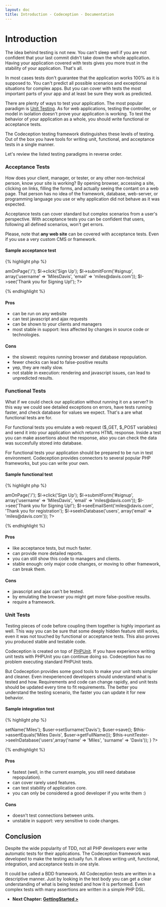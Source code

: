 ```yaml
---
layout: doc
title: Introduction - Codeception - Documentation
---
```


# Introduction

The idea behind testing is not new. You can't sleep well if you are not confident that your last commit didn't take down the whole application.
Having your application covered with tests gives you more trust in the stability of your application. That's all.

In most cases tests don't guarantee that the application works 100% as it is supposed to. You can't predict all possible scenarios and exceptional situations for complex apps.
But you can cover with tests the most important parts of your app and at least be sure they work as predicted.

There are plenty of ways to test your application. The most popular paradigm is [Unit Testing](http://en.wikipedia.org/wiki/Unit_testing). As for web applications, testing the controller, or model in isolation doesn't prove your application is working. To test the behavior of your application as a whole, you should write functional or acceptance tests.

The Codeception testing framework distinguishes these levels of testing. Out of the box you have tools for writing unit, functional, and acceptance tests in a single manner.

Let's review the listed testing paradigms in reverse order.

### Acceptance Tests

How does your client, manager, or tester, or any other non-technical person, know your site is working? By opening browser, accessing a site, clicking on links, filling the forms, and actually seeing the contant on a web page. That person has no idea of the framework, database, web-server, or programming language you use or why application did not behave as it was expected.

Acceptance tests can cover standard but complex scenarios from a user's perspective. With acceptance tests you can be confident that users, following all defined scenarios, won't get errors. 

Please, note that **any web site** can be covered with acceptance tests. Even if you use a very custom CMS or framework.

#### Sample acceptance test

{% highlight php %}

<?php
$I = new AcceptanceTester($scenario);
$I->amOnPage('/');
$I->click('Sign Up');
$I->submitForm('#signup', array('username' => 'MilesDavis', 'email' => 'miles@davis.com'));
$I->see('Thank you for Signing Up!');
?>

{% endhighlight %}

#### Pros

* can be run on any website
* can test javascript and ajax requests
* can be shown to your clients and managers
* most stable in support: less affected by changes in source code or technologies.

#### Cons
* the slowest: requires running browser and database repopulation.
* fewer checks can lead to false-positive results
* yep, they are really slow.
* not stable in execution: rendering and javascript issues, can lead to unpredicted results. 


### Functional Tests

What if we could check our application without running it on a server? In this way we could see detailed exceptions on errors, have tests running faster, and check database for values we expect. That's a are what functional tests are for.

For functional tests you emulate a web request ($_GET, $_POST variables) and send it into your application which returns HTML response. Inside a test you can make assertions about the response, also you can check the data was succesfully stored into database.

For functional tests your application should be prepared to be run in test environment. Codeception provides connectors to several popular PHP frameworks, but you can write your own.

#### Sample functional test

{% highlight php %}

<?php
$I = new FunctionalTester($scenario);
$I->amOnPage('/');
$I->click('Sign Up');
$I->submitForm('#signup', array('username' => 'MilesDavis', 'email' => 'miles@davis.com'));
$I->see('Thank you for Signing Up!');
$I->seeEmailSent('miles@davis.com', 'Thank you for registration');
$I->seeInDatabase('users', array('email' => 'miles@davis.com'));
?>

{% endhighlight %}

#### Pros

* like acceptance tests, but much faster.
* can provide more detailed reports.
* you can still show this code to managers and clients.
* stable enough: only major code changes, or moving to other framework, can break them. 

#### Cons

* javascript and ajax can't be tested.
* by emulating the browser you might get more false-positive results.
* require a framework.

### Unit Tests

Testing pieces of code before coupling them together is highly important as well. This way you can be sure that some deeply hidden feature still works, even it was not touched by functional or acceptance tests. This also proves you produced stable and testable code.

Codeception is created on top of [PHPUnit](http://www.phpunit.de/). If you have experience writing unit tests with PHPUnit you can continue doing so. Codeception has no problem executing standard PHPUnit tests. 

But Codeception provides some good tools to make your unit tests simpler and cleaner. Even inexperienced developers should understand what is tested and how. Requirements and code can change rapidly, and unit tests should be updated every time to fit requirements. The better you understand the testing scenario, the faster you can update it for new behavior. 

#### Sample integration test

{% highlight php %}

<?php
function testSavingUser()
{
    $user = new User();
    $user->setName('Miles');
    $user->setSurname('Davis');
    $user->save();
    $this->assertEquals('Miles Davis', $user->getFullName());
    $this->unitTester->seeInDatabase('users',array('name' => 'Miles', 'surname' => 'Davis'));
}
?>

{% endhighlight %}

#### Pros

* fastest (well, in the current example, you still need database repopulation).
* can cover rarely used features.
* can test stability of application core.
* you can only be considered a good developer if you write them :)

#### Cons

* doesn't test connections between units.
* unstable in support: very sensitive to code changes.

## Conclusion

Despite the wide popularity of TDD, not all PHP developers ever write automatic tests for their applications. The Codeception framework was developed to make the testing actually fun. It allows writing unit, functional, integration, and acceptance tests in one style.

It could be called a BDD framework. All Codeception tests are written in a descriptive manner. Just by looking in the test body you can get a clear understanding of what is being tested and how it is performed. Even complex tests with many assertions are written in a simple PHP DSL.




* **Next Chapter: [GettingStarted >](/docs/02-GettingStarted.md)**
